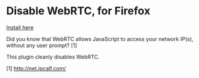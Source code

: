 Disable WebRTC, for Firefox
========================

[Install here](https://addons.mozilla.org/en-US/firefox/addon/happy-bonobo-disable-webrtc/)

Did you know that WebRTC allows JavaScript to access your network IP(s), without any user prompt? [1]

This plugin cleanly disables WebRTC.

[1] http://net.ipcalf.com/
